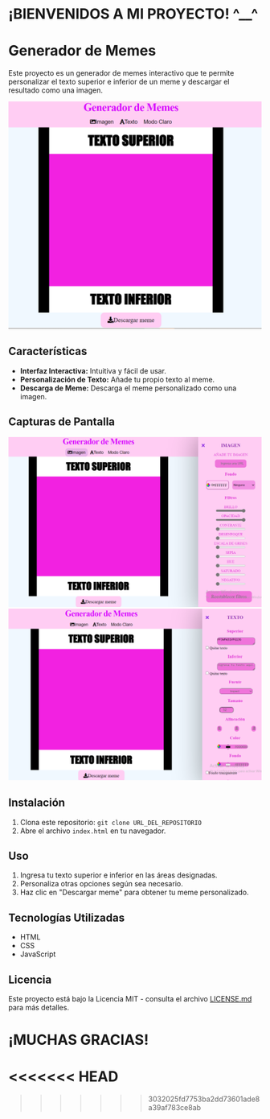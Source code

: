 # ¡BIENVENIDOS A MI PROYECTO! ^__^

# Generador de Memes

Este proyecto es un generador de memes interactivo que te permite personalizar el texto superior e inferior de un meme y descargar el resultado como una imagen.

![Alt text](imagenes/image0.png)

## Características

- **Interfaz Interactiva:** Intuitiva y fácil de usar.
- **Personalización de Texto:** Añade tu propio texto al meme.
- **Descarga de Meme:** Descarga el meme personalizado como una imagen.


## Capturas de Pantalla

![!\[Alt text\](image.png)](imagenes/image2.png)
![Alt text](imagenes/image-3.png)

## Instalación

1. Clona este repositorio: `git clone URL_DEL_REPOSITORIO`
2. Abre el archivo `index.html` en tu navegador.

## Uso

1. Ingresa tu texto superior e inferior en las áreas designadas.
2. Personaliza otras opciones según sea necesario.
3. Haz clic en "Descargar meme" para obtener tu meme personalizado.


## Tecnologías Utilizadas

- HTML
- CSS
- JavaScript




## Licencia

Este proyecto está bajo la Licencia MIT - consulta el archivo [LICENSE.md](LICENSE.md) para más detalles.

# ¡MUCHAS GRACIAS!
<<<<<<< HEAD
=======


>>>>>>> 3032025fd7753ba2dd73601ade8a39af783ce8ab
